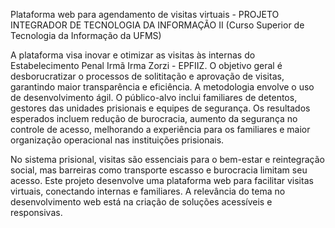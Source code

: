 Plataforma web para agendamento de visitas virtuais - PROJETO INTEGRADOR DE TECNOLOGIA DA INFORMAÇÃO II (Curso Superior de Tecnologia da Informação da UFMS)

A plataforma visa inovar e otimizar as visitas às internas do Estabelecimento Penal Irmã Irma Zorzi - EPFIIZ. O objetivo geral é desborucratizar o processos de solititação e aprovação de visitas, garantindo maior transparência e eficiência. A metodologia envolve o uso de desenvolvimento ágil. O público-alvo inclui familiares de detentos, gestores das unidades prisionais e equipes de segurança. Os resultados esperados incluem redução de burocracia, aumento da segurança no controle de acesso, melhorando a experiência para os familiares e maior organização operacional nas instituições prisionais.

No sistema prisional, visitas são essenciais para o bem-estar e reintegração social, mas barreiras como transporte escasso e burocracia limitam seu acesso. Este projeto desenvolve uma plataforma web para facilitar visitas virtuais, conectando internas e familiares. A relevância do tema no desenvolvimento web está na criação de soluções acessíveis e responsivas.